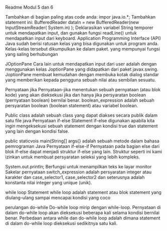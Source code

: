 Readme Modul 5 dan 6

Tambahkan di bagian paling atas code anda:
impor java.io.*;
Tambahkan statement ini:
BufferedReader dataIn = new BufferedReader(new InputStreamReader( System.in) );
Deklarasikan variabel String temporer untuk mendapatkan input, dan gunakan fungsi readLine() untuk mendapatkan input dari keyboard.
Application Programming Interface (API) Java sudah berisi ratusan kelas yang bisa digunakan untuk program anda. Kelas-kelas tersebut dikumpulkan ke dalam paket. yang mempunyai fungsi yang saling berhubungan

JOptionPane
Cara lain untuk mendapatkan input dari user adalah dengan menggunakan kelas
JoptionPane yang didapatkan dari paket javax.swing. JoptionPane membuat
kemudahan dengan membuka kotak dialog standar yang memberikan kepada pengguna
sebuah nilai atau sembilan sesuatu.

Pernyataan jika
Pernyataan-jika menentukan sebuah pernyataan (atau blok kode) yang akan dieksekusi jika dan hanya jika persyaratan boolean (pernyataan boolean) bernilai benar. boolean_expression adalah sebuah persyaratan boolean (boolean statement) atau variabel boolean.

Public class adalah sebuah class yang dapat diakses secara publik dalam satu file java
Pernyataan if-else
Statement if-else digunakan apabila kita ingin mengeksekusi sebuah statement dengan kondisi true dan statement yang lain dengan kondisi false.

public staticvois main(String[] args{} adalah sebuah metode dalam bahasa pemrograman Java
Pernyataan if-else-if
Pernyataan pada bagian else dari blok if-else dapat menjadi struktur if-else yang lain. Struktur seperti ini kami izinkan untuk membuat persyaratan seleksi yang lebih kompleks.

System.out.println; Berfungsi untuk menampilkan teks ke layar monitor
  Sakelar pernyataan
  switch_expression adalah persyaratan integer atau karakter dan
case_selector1, case_selector2 dan seterusnya adalah konstanta nilai integer yang unique (unik).

while loop
Statement while loop adalah statement atau blok statement yang diulang-ulang sampai
mencapai kondisi yang coco

perulangan do-while
Do-while loop mirip dengan while-loop. Pernyataan di dalam do-while loop akan
dieksekusi beberapa kali selama kondisi bernilai benar.
Perbedaan antara while dan do-while loop adalah dimana statement di dalam do-while loop dieksekusi sedikitnya satu kali.
